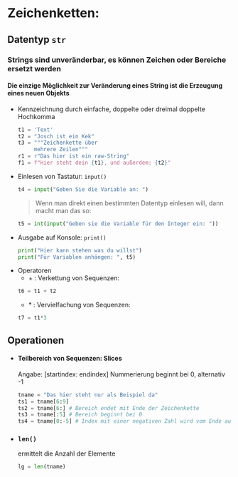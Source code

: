 # Zeichenketten: 
## Datentyp `str`

### Strings sind unveränderbar, es können Zeichen oder Bereiche ersetzt werden
#### Die einzige Möglichkeit zur Veränderung eines String ist die Erzeugung eines neuen Objekts
- Kennzeichnung durch einfache, doppelte oder dreimal doppelte Hochkomma
    ```python
    t1 = 'Text'
    t2 = "Josch ist ein Kek"
    t3 = """Zeichenkette über
         mehrere Zeilen"""
    r1 = r"Das hier ist ein raw-String" 
    f1 = f"Hier steht dein {t1}, und außerdem: {t2}"    
    ```
- Einlesen von Tastatur: `input()`
    ```python
    t4 = input("Geben Sie die Variable an: ")
    ```
    > Wenn man direkt einen bestimmten Datentyp einlesen will, dann macht man das so:
    ```python
    t5 = int(input("Geben sie die Variable für den Integer ein: "))
    ```
- Ausgabe auf Konsole: `print()`
    ```python
    print("Hier kann stehen was du willst")
    print("Für Variablen anhängen: ", t5)
    ```
- Operatoren
    - \+ : Verkettung von Sequenzen: 
    ```python
    t6 = t1 + t2
    ```
    - \* : Vervielfachung von Sequenzen:
    ```python
    t7 = t1*3
    ```

## Operationen 
- #### Teilbereich von Sequenzen: Slices 
    Angabe: [startindex: endindex]
    Nummerierung beginnt bei 0, alternativ -1
    ```python
    tname = "Das hier steht nur als Beispiel da"
    ts1 = tname[6:9]
    ts2 = tname[6:] # Bereich endet mit Ende der Zeichenkette
    ts3 = tname[:5] # Bereich beginnt bei 0
    ts4 = tname[0:-5] # Index mit einer negativen Zahl wird vom Ende aus gemessen
    ```
- ### `len()`
    ermittelt die Anzahl der Elemente
    ```python
    lg = len(tname)
    ```